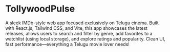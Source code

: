 # TollywoodPulse
A sleek IMDb-style web app focused exclusively on Telugu cinema. Built with React.js, Tailwind CSS, and Vite, this app showcases the latest releases, allows users to search and filter by genre, add favorites to a watchlist (using local storage), and explore ratings and popularity. Clean UI, fast performance—everything a Telugu movie lover needs!
